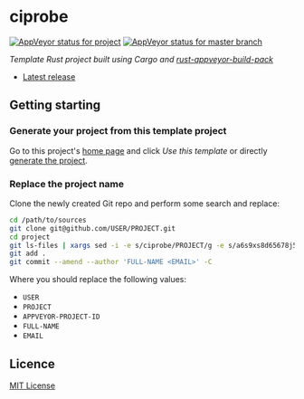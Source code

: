 # ciprobe

[![AppVeyor status for project](https://ci.appveyor.com/api/projects/status/a6s9xs8d65678j52?svg=true)][status-project]
[![AppVeyor status for master branch](https://ci.appveyor.com/api/projects/status/a6s9xs8d65678j52/branch/master?svg=true)][status-master]

_Template Rust project built using Cargo and [rust-appveyor-build-pack][rust-appveyor-build-pack]_

* [Latest release][latest]

## Getting starting

### Generate your project from this template project

Go to this project's [home page][home] and click _Use this template_ or directly [generate the project][generate].

### Replace the project name

Clone the newly created Git repo and perform some search and replace:

```bash
cd /path/to/sources
git clone git@github.com/USER/PROJECT.git
cd project
git ls-files | xargs sed -i -e s/ciprobe/PROJECT/g -e s/a6s9xs8d65678j52/APPVEYOR-PROJECT-ID/g
git add .
git commit --amend --author 'FULL-NAME <EMAIL>' -C
````

Where you should replace the following values:

* `USER`
* `PROJECT`
* `APPVEYOR-PROJECT-ID`
* `FULL-NAME`
* `EMAIL`

## Licence

[MIT License][licence]

[generate]: https://github.com/rcook/ciprobe/generate
[home]: https://github.com/rcook/ciprobe
[latest]: https://github.com/rcook/ciprobe/releases/latest
[licence]: LICENSE
[rust-appveyor-build-pack]: https://github.com/rcook/rust-appveyor-build-pack
[status-project]: https://ci.appveyor.com/project/rcook/ciprobe
[status-master]: https://ci.appveyor.com/project/rcook/ciprobe/branch/master
